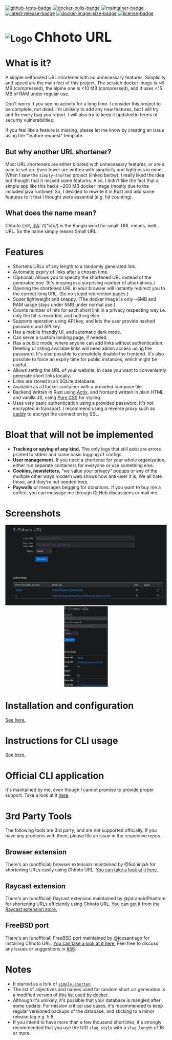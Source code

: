 <!-- SPDX-FileCopyrightText: 2023 Sayantan Santra <sayantan.santra689@gmail.com> -->
<!-- SPDX-License-Identifier: MIT -->

[![github-tests-badge](https://github.com/SinTan1729/chhoto-url/actions/workflows/rust_tests.yml/badge.svg)](https://github.com/SinTan1729/chhoto-url/actions/workflows/rust_tests.yml)
[![docker-pulls-badge](https://img.shields.io/docker/pulls/sintan1729/chhoto-url)](https://hub.docker.com/r/sintan1729/chhoto-url)
[![maintainer-badge](https://img.shields.io/badge/maintainer-SinTan1729-blue)](https://github.com/SinTan1729)
[![latest-release-badge](https://img.shields.io/github/v/release/SinTan1729/chhoto-url?label=latest%20release)](https://github.com/SinTan1729/chhoto-url/releases/latest)
[![docker-image-size-badge](https://img.shields.io/docker/image-size/sintan1729/chhoto-url)](https://hub.docker.com/r/sintan1729/chhoto-url/tags)
[![license-badge](https://img.shields.io/github/license/SinTan1729/chhoto-url)](https://spdx.org/licenses/MIT.html)

# ![Logo](resources/assets/favicon-32.png) <span style="font-size:42px">Chhoto URL</span>

# What is it?

A simple selfhosted URL shortener with no unnecessary features. Simplicity
and speed are the main foci of this project. The scratch docker image is <6 MB (compressed),
the alpine one is <10 MB (compressed), and it uses <15 MB of RAM under regular use.

Don't worry if you see no activity for a long time. I consider this project
to be complete, not dead. I'm unlikely to add any new features, but I will try
and fix every bug you report. I will also try to keep it updated in terms of
security vulnerabilities.

If you feel like a feature is missing, please let me know by creating an issue
using the "feature request" template.

## But why another URL shortener?

Most URL shorteners are either bloated with unnecessary features, or are a pain to set up.
Even fewer are written with simplicity and lightness in mind. When I saw the `simply-shorten`
project (linked below), I really liked the idea but thought that it missed some features. Also,
I didn't like the fact that a simple app like this had a ~200 MB docker image (mostly due to the
included java runtime). So, I decided to rewrite it in Rust and add some features to it that I
thought were essential (e.g. hit counting).

## What does the name mean?

Chhoto (ছোট, [IPA](https://en.wikipedia.org/wiki/Help:IPA/Bengali): /tʃʰoʈo/) is the Bangla word
for small. URL means, well... URL. So the name simply means Small URL.

# Features

- Shortens URLs of any length to a randomly generated link.
- Automatic expiry of links after a chosen time.
- (Optional) Allows you to specify the shortened URL instead of the generated
  one. (It's missing in a surprising number of alternatives.)
- Opening the shortened URL in your browser will instantly redirect you
  to the correct long URL. (So no stupid redirection pages.)
- Super lightweight and snappy. (The docker image is only ~6MB and RAM uasge
  stays under 5MB under normal use.)
- Counts number of hits for each short link in a privacy respecting way
  i.e. only the hit is recorded, and nothing else.
- Supports operation using API key, and lets the user provide hashed password and API key.
- Has a mobile friendly UI, and automatic dark mode.
- Can serve a custom landing page, if needed.
- Has a public mode, where anyone can add links without authentication. Deleting
  or listing available links will need admin access using the password. It's also
  possible to completely disable the frontend. It's also possible to force an expiry
  time for public instances, which might be useful.
- Allows setting the URL of your website, in case you want to conveniently
  generate short links locally.
- Links are stored in an SQLite database.
- Available as a Docker container with a provided compose file.
- Backend written in Rust using [Actix](https://actix.rs/), and frontend
  written in plain HTML and vanilla JS, using [Pure CSS](https://purecss.io/)
  for styling.
- Uses very basic authentication using a provided password. It's not encrypted in transport.
  I recommend using a reverse proxy such as [caddy](https://caddyserver.com/) to
  encrypt the connection by SSL.

# Bloat that will not be implemented

- **Tracking or spying of any kind.** The only logs that still exist are
  errors printed to stderr and some basic logging of configs.
- **User management.** If you need a shortener for your whole organization, either
  run separate containers for everyone or use something else.
- **Cookies, newsletters**, "we value your privacy" popups or any of the multiple
  other ways modern web shows how anti-user it is. We all hate those, and they're
  not needed here.
- **Paywalls** or messages begging for donations. If you want to buy me a coffee,
  you can message me through GitHub discussions or mail me.

# Screenshots

<p align="middle">
  <img src="screenshot-desktop.webp" height="250" alt="desktop screenshot" />
  <img src="screenshot-mobile.webp" height="250" alt="mobile screenshot" />
</p>

# Installation and configuration

[See here.](./INSTALLATION.md)

# Instructions for CLI usage

[See here.](./CLI.md)

# Official CLI application

It's maintained by me, even though I cannot promise to provide proper support. Take a look at it
[here](https://github.com/SinTan1729/chhoto-url-cli).

# 3rd Party Tools

The following tools are 3rd party, and are not supported officially. If you have any problems with them, please file an issue
in the respective repos.

## Browser extension

There's an (unofficial) browser extension maintained by @SolninjaA for shortening URLs easily using Chhoto URL.
[You can take a look at it here.](https://github.com/SolninjaA/Chhoto-URL-Extension)

## Raycast extension

There's an (unofficial) Raycast extension maintained by @paranoidPhantom for shortening URLs efficiently using Chhoto URL.
[You can get it from the Raycast extension store.](https://www.raycast.com/andrei_hudalla/chhoto)

## FreeBSD port

There's an (unofficial) FreeBSD port maintained by @jcpsantiago for installing Chhoto URL.
[You can take a look at it here.](https://tangled.sh/@jcpsantiago.xyz/freebsd-ports/tree/main/www/chhoto-url)
Feel free to discuss any issues or suggestions in [#56](https://github.com/SinTan1729/chhoto-url/discussions/56).

# Notes

- It started as a fork of [`simply-shorten`](https://gitlab.com/draganczukp/simply-shorten).
- The list of adjectives and names used for random short url generation is a modified
  version of [this list used by docker](https://github.com/moby/moby/blob/master/pkg/namesgenerator/names-generator.go).
- Although it's unlikely, it's possible that your database is mangled after some update. For mission critical use cases,
  it's recommended to keep regular versioned backups of the database, and sticking to a minor release tag e.g. 5.8.
- If you intend to have more than a few thousand shortlinks, it's strongly recommended that you use the UID `slug_style`
  with a `slug_length` of 16 or more.
